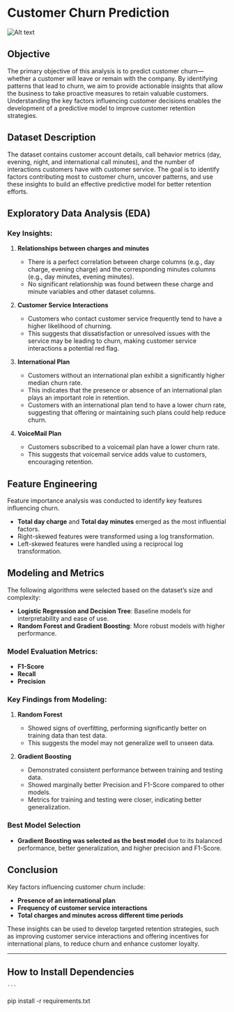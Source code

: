 # Customer Churn Prediction

![Alt text](https://daxg39y63pxwu.cloudfront.net/images/blog/churn-models/Customer_Churn_Prediction_Models_in_Machine_Learning.png)

## Objective
The primary objective of this analysis is to predict customer churn—whether a customer will leave or remain with the company. By identifying patterns that lead to churn, we aim to provide actionable insights that allow the business to take proactive measures to retain valuable customers. Understanding the key factors influencing customer decisions enables the development of a predictive model to improve customer retention strategies.

## Dataset Description
The dataset contains customer account details, call behavior metrics (day, evening, night, and international call minutes), and the number of interactions customers have with customer service. The goal is to identify factors contributing most to customer churn, uncover patterns, and use these insights to build an effective predictive model for better retention efforts.

## Exploratory Data Analysis (EDA)

### Key Insights:
1. **Relationships between charges and minutes**
   - There is a perfect correlation between charge columns (e.g., day charge, evening charge) and the corresponding minutes columns (e.g., day minutes, evening minutes).
   - No significant relationship was found between these charge and minute variables and other dataset columns.

2. **Customer Service Interactions**
   - Customers who contact customer service frequently tend to have a higher likelihood of churning.
   - This suggests that dissatisfaction or unresolved issues with the service may be leading to churn, making customer service interactions a potential red flag.

3. **International Plan**
   - Customers without an international plan exhibit a significantly higher median churn rate.
   - This indicates that the presence or absence of an international plan plays an important role in retention.
   - Customers with an international plan tend to have a lower churn rate, suggesting that offering or maintaining such plans could help reduce churn.

4. **VoiceMail Plan**
   - Customers subscribed to a voicemail plan have a lower churn rate.
   - This suggests that voicemail service adds value to customers, encouraging retention.

## Feature Engineering
Feature importance analysis was conducted to identify key features influencing churn.  
- **Total day charge** and **Total day minutes** emerged as the most influential factors.
- Right-skewed features were transformed using a log transformation.
- Left-skewed features were handled using a reciprocal log transformation.

## Modeling and Metrics
The following algorithms were selected based on the dataset’s size and complexity:

- **Logistic Regression and Decision Tree**: Baseline models for interpretability and ease of use.
- **Random Forest and Gradient Boosting**: More robust models with higher performance.

### Model Evaluation Metrics:
- **F1-Score**
- **Recall**
- **Precision**

### Key Findings from Modeling:
1. **Random Forest**
   - Showed signs of overfitting, performing significantly better on training data than test data.
   - This suggests the model may not generalize well to unseen data.

2. **Gradient Boosting**
   - Demonstrated consistent performance between training and testing data.
   - Showed marginally better Precision and F1-Score compared to other models.
   - Metrics for training and testing were closer, indicating better generalization.

### Best Model Selection
- **Gradient Boosting was selected as the best model** due to its balanced performance, better generalization, and higher precision and F1-Score.

## Conclusion
Key factors influencing customer churn include:
- **Presence of an international plan**
- **Frequency of customer service interactions**
- **Total charges and minutes across different time periods**

These insights can be used to develop targeted retention strategies, such as improving customer service interactions and offering incentives for international plans, to reduce churn and enhance customer loyalty.

---

## How to Install Dependencies
    ```
   pip install -r requirements.txt
   ```
